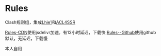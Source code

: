 # Rules


Clash规则组，集成[Lhie1](https://github.com/lhie1/Rules)和[ACL4SSR](https://github.com/ACL4SSR/ACL4SSR)


[Rules-CDN](https://github.com/zzcabc/Rules/tree/main/Rules-CDN)使用jsdelivr加速，有12小时延迟，下载快
[Rules--Github](https://github.com/zzcabc/Rules/tree/main/Rules-Github)使用github默认，无延迟，下载慢


本人自用
